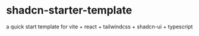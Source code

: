 # shadcn-starter-template

a quick start template for vite + react + tailwindcss + shadcn-ui + typescript
